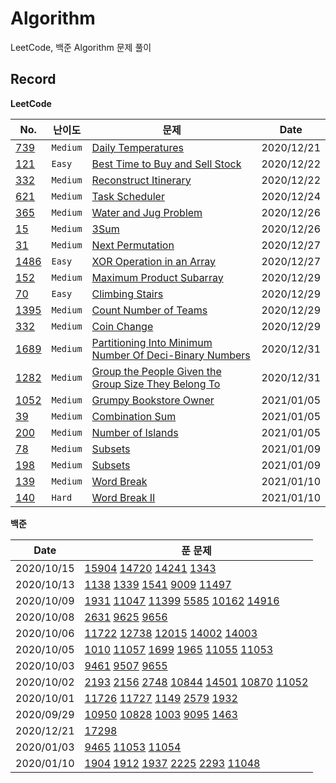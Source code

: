 # Algorithm

LeetCode, 백준 Algorithm 문제 풀이

## Record

**LeetCode**

| No.                      | 난이도   | 문제                                                                                                                                              | Date       |
| ------------------------ | -------- | ------------------------------------------------------------------------------------------------------------------------------------------------- | ---------- |
| [739](LeetCode/739.py)   | `Medium` | [Daily Temperatures](https://leetcode.com/problems/daily-temperatures/)                                                                           | 2020/12/21 |
| [121](LeetCode/121.py)   | `Easy`   | [Best Time to Buy and Sell Stock](https://leetcode.com/problems/best-time-to-buy-and-sell-stock/)                                                 | 2020/12/22 |
| [332](LeetCode/332.py)   | `Medium` | [Reconstruct Itinerary](https://leetcode.com/problems/reconstruct-itinerary/)                                                                     | 2020/12/22 |
| [621](LeetCode/621.py)   | `Medium` | [Task Scheduler](https://leetcode.com/problems/task-scheduler/)                                                                                   | 2020/12/24 |
| [365](LeetCode/365.py)   | `Medium` | [Water and Jug Problem](https://leetcode.com/problems/water-and-jug-problem/)                                                                     | 2020/12/26 |
| [15](LeetCode/15.py)     | `Medium` | [3Sum](https://leetcode.com/problems/3sum/)                                                                                                       | 2020/12/26 |
| [31](LeetCode/31.py)     | `Medium` | [Next Permutation](https://leetcode.com/problems/next-permutation/)                                                                               | 2020/12/27 |
| [1486](LeetCode/1486.py) | `Easy`   | [XOR Operation in an Array](https://leetcode.com/problems/xor-operation-in-an-array/)                                                             | 2020/12/27 |
| [152](LeetCode/152.py)   | `Medium` | [Maximum Product Subarray](https://leetcode.com/problems/maximum-product-subarray/)                                                               | 2020/12/29 |
| [70](LeetCode/70.py)     | `Easy`   | [Climbing Stairs](https://leetcode.com/problems/climbing-stairs/)                                                                                 | 2020/12/29 |
| [1395](LeetCode/1395.py) | `Medium` | [Count Number of Teams](https://leetcode.com/problems/count-number-of-teams/)                                                                     | 2020/12/29 |
| [332](LeetCode/332.py)   | `Medium` | [Coin Change](https://leetcode.com/problems/coin-change/)                                                                                         | 2020/12/29 |
| [1689](LeetCode/1689.py) | `Medium` | [Partitioning Into Minimum Number Of Deci-Binary Numbers](https://leetcode.com/problems/partitioning-into-minimum-number-of-deci-binary-numbers/) | 2020/12/31 |
| [1282](LeetCode/1282.py) | `Medium` | [Group the People Given the Group Size They Belong To](https://leetcode.com/problems/group-the-people-given-the-group-size-they-belong-to/)       | 2020/12/31 |
| [1052](LeetCode/1052.py) | `Medium` | [Grumpy Bookstore Owner](https://leetcode.com/problems/grumpy-bookstore-owner/)                                                                   | 2021/01/05 |
| [39](LeetCode/39.py)     | `Medium` | [Combination Sum](https://leetcode.com/problems/combination-sum/)                                                                                 | 2021/01/05 |
| [200](LeetCode/200.py)   | `Medium` | [Number of Islands](https://leetcode.com/problems/number-of-islands/)                                                                             | 2021/01/05 |
| [78](Leetcode/78.py)     | `Medium` | [Subsets](https://leetcode.com/problems/subsets/)                                                                                                 | 2021/01/09 |
| [198](Leetcode/198.py)   | `Medium` | [Subsets](https://leetcode.com/problems/house-robber/)                                                                                            | 2021/01/09 |
| [139](Leetcode/139.py)   | `Medium` | [Word Break](https://leetcode.com/problems/word-break/)                                                                                           | 2021/01/10 |
| [140](Leetcode/140.py)   | `Hard`   | [Word Break II](https://leetcode.com/problems/word-break-ii/)                                                                                     | 2021/01/10 |

**백준**

| Date       | 푼 문제                                                                                                                                                                   |
| ---------- | ------------------------------------------------------------------------------------------------------------------------------------------------------------------------- |
| 2020/10/15 | [15904](BOJ/Greedy/15904.py) [14720](BOJ/Greedy/14720.py) [14241](BOJ/Greedy/14241.py) [1343](BOJ/Greedy/1343.py)                                                         |
| 2020/10/13 | [1138](BOJ/Greedy/1138.py) [1339](BOJ/Greedy/1339.py) [1541](BOJ/Greedy/1541.py) [9009](BOJ/Greedy/9009.py) [11497](BOJ/Greedy/11497.py)                                  |
| 2020/10/09 | [1931](BOJ/Greedy/1931.py) [11047](BOJ/Greedy/11047.py) [11399](BOJ/Greedy/11399.py) [5585](BOJ/Greedy/5585.py) [10162](BOJ/Greedy/10162.py) [14916](BOJ/Greedy/14916.py) |
| 2020/10/08 | [2631](BOJ/DP/2631.py) [9625](BOJ/DP/9625.py) [9656](BOJ/DP/9656.py)                                                                                                      |
| 2020/10/06 | [11722](BOJ/DP/11722.py) [12738](BOJ/DP/12738.py) [12015](BOJ/DP/12015.py) [14002](BOJ/DP/14002.py) [14003](BOJ/DP/14003.py)                                              |
| 2020/10/05 | [1010](BOJ/DP/1010.py) [11057](BOJ/DP/11057.py) [1699](BOJ/DP/1699.py) [1965](BOJ/DP/1965.py) [11055](BOJ/DP/11055.py) [11053](BOJ/DP/11053.py)                           |
| 2020/10/03 | [9461](BOJ/DP/9461.py) [9507](BOJ/DP/9507.py) [9655](BOJ/9655.py)                                                                                                         |
| 2020/10/02 | [2193](BOJ/DP/2193.py) [2156](BOJ/DP/2156.py) [2748](BOJ/DP/2748.py) [10844](BOJ/DP/10844.py) [14501](BOJ/DP/14501.py)  [10870](BOJ/DP/10870.py) [11052](BOJ/DP/11052.py) |
| 2020/10/01 | [11726](BOJ/DP/11726.py) [11727](BOJ/Dp/11727.py) [1149](BOJ/DP/1149.py) [2579](BOJ/DP/2579.py) [1932](BOJ/DP/1932.py)                                                    |
| 2020/09/29 | [10950](BOJ/DP/10950.py) [10828](BOJ/DP/10828.py) [1003](BOJ/DP/1003.py) [9095](BOJ/DP/9095.py) [1463](BOJ/DP/1463.py)                                                    |
| 2020/12/21 | [17298](BOJ/regular/17298.py)                                                                                                                                             |
| 2020/01/03 | [9465](BOJ/DP/9465.py) [11053](BOJ/DP/11053.py) [11054](BOJ/DP/11054.py)                                                                                                  |
| 2020/01/10 | [1904](BOJ/DP/1904.py) [1912](BOJ/DP/1912.py) [1937](BOJ/DP/1937.py) [2225](BOJ/DP/2225.py) [2293](BOJ/DP/2293.py) [11048](BOJ/DP/11048.py)                               |